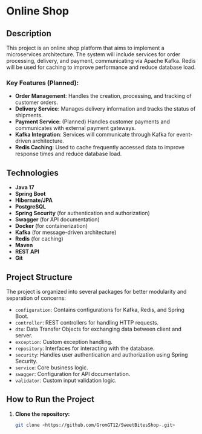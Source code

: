 # Online Shop

## Description
This project is an online shop platform that aims to implement a microservices architecture. The system will include services for order processing, delivery, and payment, communicating via Apache Kafka. Redis will be used for caching to improve performance and reduce database load.

### Key Features (Planned):
- **Order Management**: Handles the creation, processing, and tracking of customer orders.
- **Delivery Service**: Manages delivery information and tracks the status of shipments.
- **Payment Service**: (Planned) Handles customer payments and communicates with external payment gateways.
- **Kafka Integration**: Services will communicate through Kafka for event-driven architecture.
- **Redis Caching**: Used to cache frequently accessed data to improve response times and reduce database load.

## Technologies
- **Java 17**
- **Spring Boot**
- **Hibernate/JPA**
- **PostgreSQL**
- **Spring Security** (for authentication and authorization)
- **Swagger** (for API documentation)
- **Docker** (for containerization)
- **Kafka** (for message-driven architecture)
- **Redis** (for caching)
- **Maven**
- **REST API**
- **Git**

## Project Structure
The project is organized into several packages for better modularity and separation of concerns:
- `configuration`: Contains configurations for Kafka, Redis, and Spring Boot.
- `controller`: REST controllers for handling HTTP requests.
- `dto`: Data Transfer Objects for exchanging data between client and server.
- `exception`: Custom exception handling.
- `repository`: Interfaces for interacting with the database.
- `security`: Handles user authentication and authorization using Spring Security.
- `service`: Core business logic.
- `swagger`: Configuration for API documentation.
- `validator`: Custom input validation logic.

## How to Run the Project

1. **Clone the repository:**
   ```bash
   git clone <https://github.com/GromGT12/SweetBitesShop-.git>
